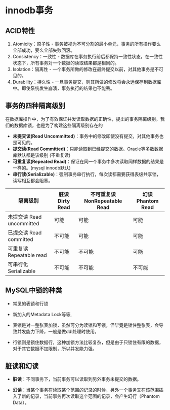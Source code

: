 # innodb事务

## ACID特性

1. Atomicity：原子性 - 事务被视为不可分割的最小单元，事务的所有操作要么全部成功，要么全部失败回滚。
1. Consistency：一致性 - 数据库在事务执行前后都保持一致性状态，在一致性状态下，所有事务对一个数据的读取结果都是相同的。
1. Isolation：隔离性 - 一个事务所做的修改在最终提交以前，对其他事务是不可见的。
1. Durability：持久性 - 一旦事务提交，则其所做的修改将会永远保存到数据库中。即使系统发生崩溃，事务执行的结果也不能丢。

## 事务的四种隔离级别

在数据库操作中，为了有效保证并发读取数据的正确性，提出的事务隔离级别。我们的数据库锁，也是为了构建这些隔离级别存在的

- **未提交读(Read Uncommitted)**：事务中的修改即使没有提交，对其他事务也是可见的。
- **提交读(Read Committed)**：只能读取到已经提交的数据。Oracle等多数数据库默认都是该级别 (不重复读)
- **可重复读(Repeated Read)**：保证在同一个事务中多次读取同样数据的结果是一样的。(mysql innodb默认)
- **串行读(Serializable)**：强制事务串行执行，每次读都需要获得表级共享锁，读写相互都会阻塞。

| 隔离级别                 | 脏读Dirty Read | 不可重复读 NonRepeatable Read |  幻读 Phantom Read |
| -------                 | ------------- | --------------------------- | -------------------- |
| 未提交读 Read uncommitted| 可能           | 可能                         | 可能
| 已提交读 Read committed  | 不可能         | 可能  |                       可能
| 可重复读 Repeatable read | 不可能         | 不可能  |                   可能
| 可串行化 Serializable    | 不可能         | 不可能  |                   不可能

## MySQL中锁的种类

- 常见的表锁和行锁
- 新加入的Metadata Lock等等,

- 表锁是对一整张表加锁，虽然可分为读锁和写锁，但毕竟是锁住整张表，会导致并发能力下降，一般是做ddl处理时使用。
- 行锁则是锁住数据行，这种加锁方法比较复杂，但是由于只锁住有限的数据，对于其它数据不加限制，所以并发能力强。

## 脏读和幻读

- **脏读**：不同事务下，当前事务可以读取到另外事务未提交的数据。

- **幻读**：当某个事务在读取某个范围的记录的时候，另外一个事务又在该范围插入了新的记录，当前事务再次读取这个范围的记录，会产生幻行（Phantom Data）。
